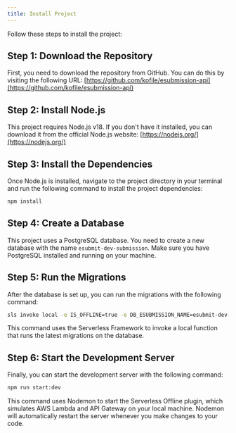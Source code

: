```yaml
---
title: Install Project
---
```


Follow these steps to install the project:

## Step 1: Download the Repository

First, you need to download the repository from GitHub. You can do this by visiting the following URL: [https://github.com/kofile/esubmission-api](https://github.com/kofile/esubmission-api)

## Step 2: Install Node.js

This project requires Node.js v18. If you don't have it installed, you can download it from the official Node.js website: [https://nodejs.org/](https://nodejs.org/)

## Step 3: Install the Dependencies

Once Node.js is installed, navigate to the project directory in your terminal and run the following command to install the project dependencies:

```bash
npm install
```

## Step 4: Create a Database

This project uses a PostgreSQL database. You need to create a new database with the name `esubmit-dev-submission`. Make sure you have PostgreSQL installed and running on your machine.

## Step 5: Run the Migrations

After the database is set up, you can run the migrations with the following command:

```bash
sls invoke local -e IS_OFFLINE=true -e DB_ESUBMISSION_NAME=esubmit-dev-submission -f migrateDatabase -d "{\"command\":\"latest\"}"
```

This command uses the Serverless Framework to invoke a local function that runs the latest migrations on the database.

## Step 6: Start the Development Server

Finally, you can start the development server with the following command:

```bash
npm run start:dev
```

This command uses Nodemon to start the Serverless Offline plugin, which simulates AWS Lambda and API Gateway on your local machine. Nodemon will automatically restart the server whenever you make changes to your code.
